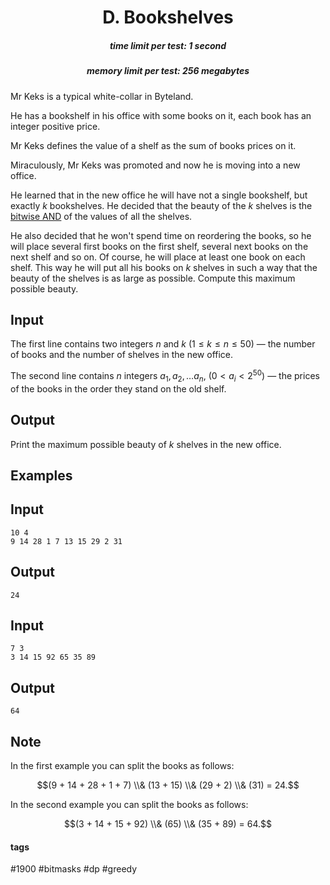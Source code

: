 <h1 style='text-align: center;'> D. Bookshelves</h1>

<h5 style='text-align: center;'>time limit per test: 1 second</h5>
<h5 style='text-align: center;'>memory limit per test: 256 megabytes</h5>

Mr Keks is a typical white-collar in Byteland.

He has a bookshelf in his office with some books on it, each book has an integer positive price.

Mr Keks defines the value of a shelf as the sum of books prices on it. 

Miraculously, Mr Keks was promoted and now he is moving into a new office.

He learned that in the new office he will have not a single bookshelf, but exactly $k$ bookshelves. He decided that the beauty of the $k$ shelves is the [bitwise AND](https://en.wikipedia.org/wiki/Bitwise_operation#AND) of the values of all the shelves.

He also decided that he won't spend time on reordering the books, so he will place several first books on the first shelf, several next books on the next shelf and so on. Of course, he will place at least one book on each shelf. This way he will put all his books on $k$ shelves in such a way that the beauty of the shelves is as large as possible. Compute this maximum possible beauty.

## Input

The first line contains two integers $n$ and $k$ ($1 \leq k \leq n \leq 50$) — the number of books and the number of shelves in the new office.

The second line contains $n$ integers $a_1, a_2, \ldots a_n$, ($0 < a_i < 2^{50}$) — the prices of the books in the order they stand on the old shelf.

## Output

Print the maximum possible beauty of $k$ shelves in the new office.

## Examples

## Input


```
10 4  
9 14 28 1 7 13 15 29 2 31  

```
## Output


```
24  

```
## Input


```
7 3  
3 14 15 92 65 35 89  

```
## Output


```
64  

```
## Note

In the first example you can split the books as follows:

$$(9 + 14 + 28 + 1 + 7) \\& (13 + 15) \\& (29 + 2) \\& (31) = 24.$$

In the second example you can split the books as follows:

$$(3 + 14 + 15 + 92) \\& (65) \\& (35 + 89) = 64.$$



#### tags 

#1900 #bitmasks #dp #greedy 
